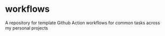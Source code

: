 # workflows
A repository for template Github Action workflows for common tasks across my personal projects
